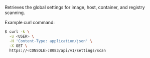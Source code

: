 Retrieves the global settings for image, host, container, and registry scanning.

Example curl command:

```bash
$ curl -k \
  -u <USER> \
  -H 'Content-Type: application/json' \
  -X GET \
  https://<CONSOLE>:8083/api/v1/settings/scan
```
